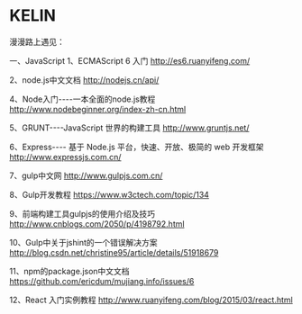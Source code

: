 # KELIN
漫漫路上遇见：


一、JavaScript
  1、ECMAScript 6 入门
  http://es6.ruanyifeng.com/

2、node.js中文文档
http://nodejs.cn/api/

4、Node入门----一本全面的node.js教程
http://www.nodebeginner.org/index-zh-cn.html

5、GRUNT----JavaScript 世界的构建工具
http://www.gruntjs.net/

6、Express---- 基于 Node.js 平台，快速、开放、极简的 web 开发框架
http://www.expressjs.com.cn/

7、gulp中文网
http://www.gulpjs.com.cn/

8、Gulp开发教程
https://www.w3ctech.com/topic/134

9、前端构建工具gulpjs的使用介绍及技巧
http://www.cnblogs.com/2050/p/4198792.html

10、Gulp中关于jshint的一个错误解决方案
http://blog.csdn.net/christine95/article/details/51918679

11、npm的package.json中文文档
https://github.com/ericdum/mujiang.info/issues/6

12、React 入门实例教程
http://www.ruanyifeng.com/blog/2015/03/react.html
